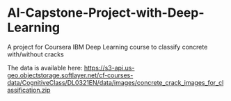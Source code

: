 # AI-Capstone-Project-with-Deep-Learning
A project for Coursera IBM Deep Learning course to classify concrete with/without cracks

The data is available here: https://s3-api.us-geo.objectstorage.softlayer.net/cf-courses-data/CognitiveClass/DL0321EN/data/images/concrete_crack_images_for_classification.zip
